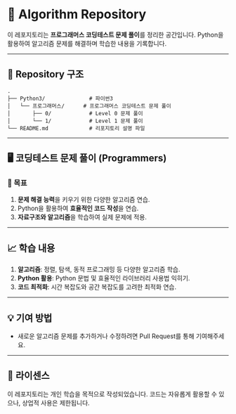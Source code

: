 # 📝 Algorithm Repository

이 레포지토리는 **프로그래머스 코딩테스트 문제 풀이**를 정리한 공간입니다. Python을 활용하여 알고리즘 문제를 해결하며 학습한 내용을 기록합니다.

---

## 📂 Repository 구조

```
. 
├── Python3/              # 파이썬3 
│   └── 프로그래머스/      # 프로그래머스 코딩테스트 문제 풀이
│       ├── 0/            # Level 0 문제 풀이
│       └── 1/            # Level 1 문제 풀이
└── README.md             # 리포지토리 설명 파일
```

---

## 🖥️ 코딩테스트 문제 풀이 (Programmers)

### 🌟 목표
1. **문제 해결 능력**을 키우기 위한 다양한 알고리즘 연습.
2. Python을 활용하여 **효율적인 코드 작성**을 연습.
3. **자료구조와 알고리즘**을 학습하여 실제 문제에 적용.

---

## 📈 학습 내용
1. **알고리즘**: 정렬, 탐색, 동적 프로그래밍 등 다양한 알고리즘 학습.
2. **Python 활용**: Python 문법 및 효율적인 라이브러리 사용법 익히기.
3. **코드 최적화**: 시간 복잡도와 공간 복잡도를 고려한 최적화 연습.

---

## 💡 기여 방법
- 새로운 알고리즘 문제를 추가하거나 수정하려면 Pull Request를 통해 기여해주세요.

---

## 📜 라이센스
이 레포지토리는 개인 학습을 목적으로 작성되었습니다. 코드는 자유롭게 활용할 수 있으나, 상업적 사용은 제한됩니다.
```
